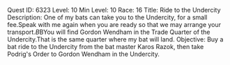 Quest ID: 6323
Level: 10
Min Level: 10
Race: 16
Title: Ride to the Undercity
Description: One of my bats can take you to the Undercity, for a small fee.Speak with me again when you are ready so that we may arrange your transport.$B$BYou will find Gordon Wendham in the Trade Quarter of the Undercity.That is the same quarter where my bat will land.
Objective: Buy a bat ride to the Undercity from the bat master Karos Razok, then take Podrig's Order to Gordon Wendham in the Undercity.
